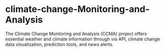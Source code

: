 # climate-change-Monitoring-and-Analysis
The Climate Change Monitoring and Analysis (CCMA) project offers essential weather and climate information through via API, climate change data visualization, prediction tools, and news alerts.
